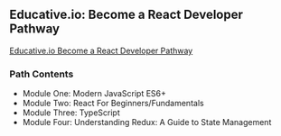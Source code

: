 ## Educative.io: Become a React Developer Pathway

[Educative.io Become a React Developer Pathway](https://www.educative.io/path/become-a-react-developer)
### **Path Contents**
- Module One: Modern JavaScript ES6+
- Module Two: React For Beginners/Fundamentals
- Module Three: TypeScript
- Module Four: Understanding Redux: A Guide to State Management
